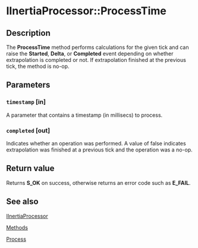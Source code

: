 # IInertiaProcessor::ProcessTime

## Description

The **ProcessTime** method performs calculations for the given tick and can raise the **Started**, **Delta**, or **Completed** event depending on whether extrapolation is completed or not. If extrapolation finished at the previous tick, the method is no-op.

## Parameters

### `timestamp` [in]

A parameter that contains a timestamp (in millisecs) to process.

### `completed` [out]

Indicates whether an operation was performed. A value of false indicates extrapolation was finished at a previous tick and the operation was a no-op.

## Return value

Returns **S_OK** on success, otherwise returns an error code such as **E_FAIL**.

## See also

[IInertiaProcessor](https://learn.microsoft.com/windows/desktop/api/manipulations/nn-manipulations-iinertiaprocessor)

[Methods](https://learn.microsoft.com/windows/desktop/wintouch/imanipulationprocessor-methods)

[Process](https://learn.microsoft.com/windows/desktop/api/manipulations/nf-manipulations-iinertiaprocessor-process)
